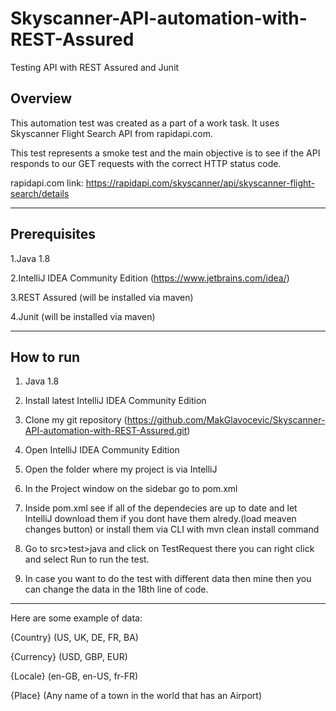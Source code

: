 # Skyscanner-API-automation-with-REST-Assured
Testing API with REST Assured and Junit

## Overview

This automation test was created as a part of a work task. It uses Skyscanner Flight Search API from rapidapi.com.

This test represents a smoke test and the main objective is to see if the API responds to our GET requests with the correct HTTP status code.

rapidapi.com link: https://rapidapi.com/skyscanner/api/skyscanner-flight-search/details

--------------------------------------

## Prerequisites
1.Java 1.8 

2.IntelliJ IDEA Community Edition (https://www.jetbrains.com/idea/)

3.REST Assured (will be installed via maven)

4.Junit (will be installed via maven)

--------------------------------------

## How to run

1. Java 1.8

2. Install latest IntelliJ IDEA Community Edition

3. Clone my git repository (https://github.com/MakGlavocevic/Skyscanner-API-automation-with-REST-Assured.git)

4. Open IntelliJ IDEA Community Edition

5. Open the folder where my project is via IntelliJ

6. In the Project window on the sidebar go to pom.xml 

7. Inside pom.xml see if all of the dependecies are up to date and let IntelliJ download them if you dont have them alredy.(load meaven changes button) or install them via CLI with mvn clean install command

8. Go to src>test>java and click on TestRequest there you can right click and select Run to run the test.

9. In case you want to do the test with different data then mine then you can change the data in the 18th line of code. 

--------------------------------------

 Here are some example of data:

 {Country} (US, UK, DE, FR, BA)

 {Currency} (USD, GBP, EUR)

 {Locale} (en-GB, en-US, fr-FR)

 {Place} (Any name of a town in the world that has an Airport) 
